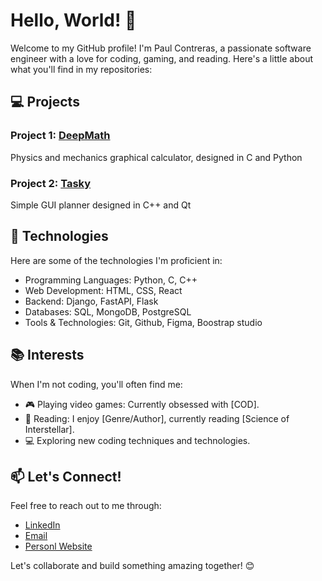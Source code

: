 # Hello, World! 👋

Welcome to my GitHub profile! I'm Paul Contreras, a passionate software engineer with a love for coding, gaming, and reading. Here's a little about what you'll find in my repositories:

## 💻 Projects

### Project 1: [DeepMath](https://github.com/pol-cova/deepMath)
Physics and mechanics graphical calculator, designed in C and Python

### Project 2: [Tasky]([link](https://github.com/pol-cova/Tasky))
Simple GUI planner designed in C++ and Qt


## 🚀 Technologies

Here are some of the technologies I'm proficient in:

- Programming Languages: Python, C, C++
- Web Development: HTML, CSS, React
- Backend: Django, FastAPI, Flask
- Databases: SQL, MongoDB, PostgreSQL
- Tools & Technologies: Git, Github, Figma, Boostrap studio

## 📚 Interests

When I'm not coding, you'll often find me:

- 🎮 Playing video games: Currently obsessed with [COD].
- 📖 Reading: I enjoy [Genre/Author], currently reading [Science of Interstellar].
- 💻 Exploring new coding techniques and technologies.

## 📫 Let's Connect!

Feel free to reach out to me through:

- [LinkedIn]([link](https://www.linkedin.com/in/paul-contreras-648875247/))
- [Email](polc394@gmail.com)
- [Personl Website](link)

Let's collaborate and build something amazing together! 😊
